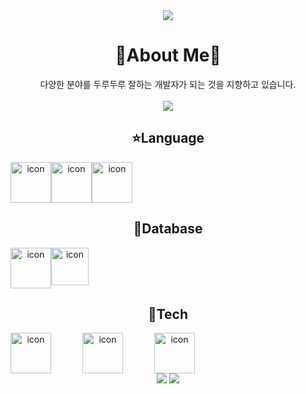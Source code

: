 <div align="center">
<img src="https://capsule-render.vercel.app/api?&type=waving&color=timeAuto&height=180&section=header&text=Jaesung's%20Hub&fontSize=50&animation=fadeIn&fontAlignY=45" />
 

 # 🐳About Me🐳
다양한 분야를 두루두루 잘하는 개발자가 되는 것을 지향하고 있습니다. </br> </br>
 <a href="https://solstice-licorice-e1b.notion.site/4b3e258e478c4b7d960daf2935f6641a"> <img src="https://img.shields.io/badge/Notion-000000?style=for-the-badge&logo=Notion&logoColor=white"/> </a>
 
 
 ## ⭐️Language
 <div style="display: flex; align-items: flex-start;"><img src="https://techstack-generator.vercel.app/python-icon.svg" alt="icon" width="65" height="65" /><img src="https://techstack-generator.vercel.app/java-icon.svg" alt="icon" width="65" height="65" /><img src="https://techstack-generator.vercel.app/js-icon.svg" alt="icon" width="65" height="65" /></div>
 
 ## 🌭Database
 <div style="display: flex;"><img alt= "icon" wide="65" height="65" src ="https://techstack-generator.vercel.app/mysql-icon.svg">
<img alt= "icon" wide="60" height="60" src ="https://upload.wikimedia.org/wikipedia/commons/thumb/f/f9/Antu_mongodb.svg/512px-Antu_mongodb.svg.png?20160706123547"></div>



## 🤖Tech
<div style="display: flex;"><img src="https://techstack-generator.vercel.app/docker-icon.svg" alt="icon" width="65" style="width: 65px; height: 65px; margin-right: 50px; margin-bottom: 0px;" /><img src="https://techstack-generator.vercel.app/aws-icon.svg" alt="icon" width="65" style="width: 65px; height: 65px; margin-right: 50px; margin-bottom: 0px;" /><img src="https://techstack-generator.vercel.app/restapi-icon.svg" alt="icon" width="65" style="width: 65px; height: 65px; margin-right: 50px; margin-bottom: 0px;" /></div>
 <img src="https://img.shields.io/badge/spring-%236DB33F.svg?style=for-the-badge&logo=spring&logoColor=white">
 <img src="https://img.shields.io/badge/FastAPI-005571?style=for-the-badge&logo=fastapi">
 
 




